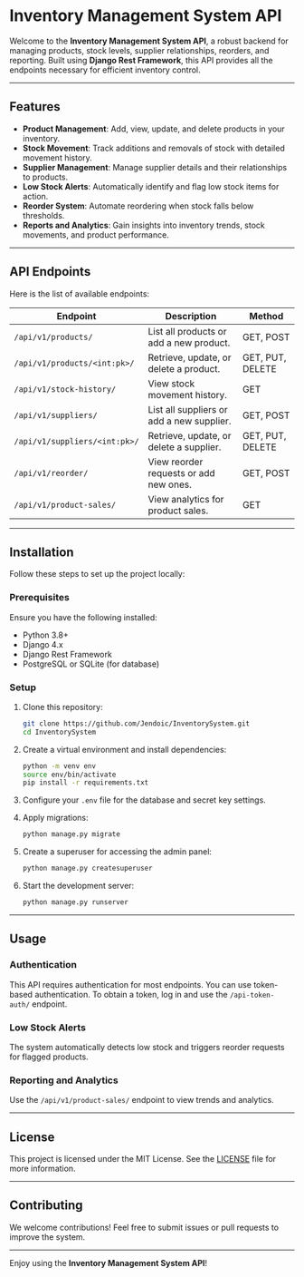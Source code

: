# Inventory Management System API  

Welcome to the **Inventory Management System API**, a robust backend for managing products, stock levels, supplier relationships, reorders, and reporting. Built using **Django Rest Framework**, this API provides all the endpoints necessary for efficient inventory control.  

---

## Features  

- **Product Management**: Add, view, update, and delete products in your inventory.  
- **Stock Movement**: Track additions and removals of stock with detailed movement history.  
- **Supplier Management**: Manage supplier details and their relationships to products.  
- **Low Stock Alerts**: Automatically identify and flag low stock items for action.  
- **Reorder System**: Automate reordering when stock falls below thresholds.  
- **Reports and Analytics**: Gain insights into inventory trends, stock movements, and product performance.  

---

## API Endpoints  

Here is the list of available endpoints:  

| **Endpoint**                  | **Description**                              | **Method** |
|-------------------------------|----------------------------------------------|------------|
| `/api/v1/products/`           | List all products or add a new product.     | GET, POST  |
| `/api/v1/products/<int:pk>/`  | Retrieve, update, or delete a product.      | GET, PUT, DELETE |
| `/api/v1/stock-history/`      | View stock movement history.                | GET        |
| `/api/v1/suppliers/`          | List all suppliers or add a new supplier.   | GET, POST  |
| `/api/v1/suppliers/<int:pk>/` | Retrieve, update, or delete a supplier.     | GET, PUT, DELETE |
| `/api/v1/reorder/`            | View reorder requests or add new ones.      | GET, POST  |
| `/api/v1/product-sales/`      | View analytics for product sales.           | GET        |

---

## Installation  

Follow these steps to set up the project locally:  

### Prerequisites  

Ensure you have the following installed:  
- Python 3.8+
- Django 4.x
- Django Rest Framework  
- PostgreSQL or SQLite (for database)  

### Setup  

1. Clone this repository:  
   ```bash  
   git clone https://github.com/Jendoic/InventorySystem.git 
   cd InventorySystem 
   ```  

2. Create a virtual environment and install dependencies:  
   ```bash  
   python -m venv env  
   source env/bin/activate  
   pip install -r requirements.txt  
   ```  

3. Configure your `.env` file for the database and secret key settings.  

4. Apply migrations:  
   ```bash  
   python manage.py migrate  
   ```  

5. Create a superuser for accessing the admin panel:  
   ```bash  
   python manage.py createsuperuser  
   ```  

6. Start the development server:  
   ```bash  
   python manage.py runserver  
   ```  

---

## Usage  

### Authentication  

This API requires authentication for most endpoints. You can use token-based authentication. To obtain a token, log in and use the `/api-token-auth/` endpoint.  

### Low Stock Alerts  

The system automatically detects low stock and triggers reorder requests for flagged products.  

### Reporting and Analytics  

Use the `/api/v1/product-sales/` endpoint to view trends and analytics.  

---

## License  

This project is licensed under the MIT License. See the [LICENSE](LICENSE) file for more information.  

---

## Contributing  

We welcome contributions! Feel free to submit issues or pull requests to improve the system.  

---

Enjoy using the **Inventory Management System API**!  

